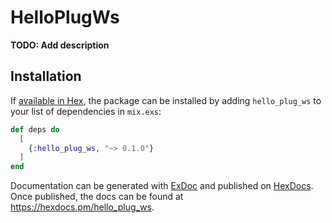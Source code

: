 # HelloPlugWs

**TODO: Add description**

## Installation

If [available in Hex](https://hex.pm/docs/publish), the package can be installed
by adding `hello_plug_ws` to your list of dependencies in `mix.exs`:

```elixir
def deps do
  [
    {:hello_plug_ws, "~> 0.1.0"}
  ]
end
```

Documentation can be generated with [ExDoc](https://github.com/elixir-lang/ex_doc)
and published on [HexDocs](https://hexdocs.pm). Once published, the docs can
be found at <https://hexdocs.pm/hello_plug_ws>.

